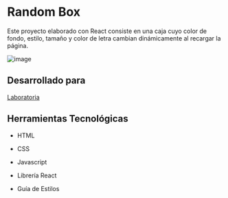 # Random Box

Este proyecto elaborado con React consiste en una caja cuyo color de fondo, estilo, tamaño y color de letra cambian dinámicamente al recargar la página.

![image](https://user-images.githubusercontent.com/32301650/36951472-3c8b8450-1fd2-11e8-8610-e28bf9170a1e.png)

## Desarrollado para

[Laboratoria](http://laboratoria.la)

## Herramientas Tecnológicas

* HTML

* CSS

* Javascript

* Librería React

* Guía de Estilos
